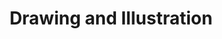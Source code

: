 ---
title: "Drawing and Illustration"
description: "Description Drawing and Illustration"
faIcon: "paint-brush"
link: "drawing"
---